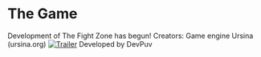 # The Game
Development of The Fight Zone has begun!
Creators:
Game engine Ursina (ursina.org)
[![Trailer](/docs/ursina_trailer_preview.webp)](https://youtu.be/j71j88oCTNo)
Developed by DevPuv
